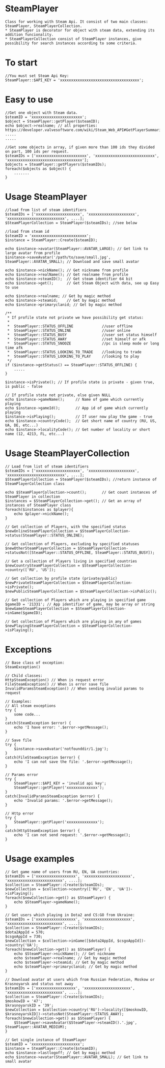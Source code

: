 # SteamPlayer
	Class for working with Steam Api. It consist of two main classes: SteamPlayer, SteamPlayerCollection.
	* SteamPlayer is decorator for object with steam data, extending its addition funcionality.
	* SteamPlayerCollection consist of SteamPlayer instances, give possibility for search instances according to some criteria.

# To start
	//You must set Steam Api Key:
	SteamPlayer::$API_KEY = 'xxxxxxxxxxxxxxxxxxxxxxxxxxxxxxxxxxxx';

# Easy to use
	//Get one object with Steam data.
	$steamID = 'xxxxxxxxxxxxxxxxxxxxxxx';
	$object = SteamPlayer::getPlayer($steamID);
	echo $object->realname; // all properties: https://developer.valvesoftware.com/wiki/Steam_Web_API#GetPlayerSummaries_.28v0002.29
	.....
	.....

	//Get some objects in array, if given more than 100 ids they divided on part, 100 ids per request. 
	$steamIDs = ['xxxxxxxxxxxxxxxxxxxxxxx', 'xxxxxxxxxxxxxxxxxxxxxxxxxxx', 'xxxxxxxxxxxxxxxxxxxxxxxxxxxxxxxxxx'];
	$objects = SteamPlayer::getPlayers($steamIDs);
	foreach($objects as $object) {
		.......
	}

# Usage SteamPlayer
	//load from list of steam identifiers
	$steamIDs = ['xxxxxxxxxxxxxxxxxxxx', 'xxxxxxxxxxxxxxxxxxxxx', 'xxxxxxxxxxxxxxxxxxxxxxxxxx', ....];
	$SteamPlayerCollection = SteamPlayer($steamIDs); //see below

	//load from steam id
	$steamID = 'xxxxxxxxxxxxxxxxxxxxxxxxx';
	$instance = SteamPlayer::Create($steamID);

	echo $instance->avatar(SteamPlayer::AVATAR_LARGE); // Get link to large avatar from profile
	$instance->saveAvatar('/path/to/save/small.jpg', SteamPlayer::AVATAR_SMALL); // Download and save small avatar

	echo $instance->nickName(); // Get nickname from profile
	echo $instance->realName(); // Get realname from profile
	echo $instance->steamID();	// Get steam identifier 64 bit
	echo $instance->get();		// Get Steam Object with data, see up Easy to use

	echo $instance->realname; // Get by magic method
	echo $instance->steamid;	// Get by magic method
	echo $instance->primaryclanid; // Get by magic method

	/**
	 * If profile state not private we have possibility get status:
	 *
	 *	SteamPlayer::STATUS_OFFLINE 			//user offline
	 *	SteamPlayer::STATUS_ONLINE 				//user online
	 * 	SteamPlayer::STATUS_BUSY 				//user set status himself
	 *	SteamPlayer::STATUS_AWAY 				//set himself or afk
	 *	SteamPlayer::STATUS_SNOOZE 				//pc is sleep mode or long time afk
	 *	SteamPlayer::STATUS_LOOKING_TO_TRADE 	//looking to trade
	 *	SteamPlayer::STATUS_LOOKING_TO_PLAY		//looking to play
	 */
	if ($instance->getStatus() == SteamPlayer::STATUS_OFFLINE) {
		.....
	}

	$instance->isPrivate(); // If profile state is private - given true, is public - false

	// If profile state not private, else given NULL
	echo $instance->gameName();		// Name of game which currently playing
	echo $instance->gameId();		// App id of game which currently playing
	$instance->isPlaying();			// If user now play the game - true
	echo $instance->countryCode();	// Get short name of country (RU, US, UA, DE, etc...)
	echo $instance->localityCode();	// Get number of locality or short name (12, 4213, FL, etc...)

# Usage SteamPlayerCollection
	// Load from list of steam identifiers
	$steamIDs = ['xxxxxxxxxxxxxxxxxxxx', 'xxxxxxxxxxxxxxxxxxxxx', 'xxxxxxxxxxxxxxxxxxxxxxxxxx', ....];
	$SteamPlayerCollection = SteamPlayer($steamIDs); //return instance of SteamPlayerCollection class

	echo $SteamPlayerCollection->count(); 		// Get count instances of SteamPlayer in collection
	$instances = $SteamPlayerCollection->get(); // Get an array of instances of SteamPlayer class
	foreach($instances as $player){
		echo $player->nickName();
	}

	// Get collection of Players, with the specified status
	$newOnlineSteamPlayerCollection = $SteamPlayerCollection->status(SteamPlayer::STATUS_ONLINE); 
	
	// Get collection of Players, excluding by specified statuses
	$newOtherSteamPlayerCollection = $SteamPlayerCollection->statusNot([SteamPlayer::STATUS_OFFLINE, SteamPlayer::STATUS_BUSY]);	
	
	// Get a collection of Players living in specified countries
	$newCountrySteamPlayerCollection = $SteamPlayerCollection->country(['RU', 'US']);

	// Get collection by profile state (private/public)
	$newPrivateSteamPlayerCollection = $SteamPlayerCollection->isPrivate();
	$newPublicSteamPlayerCollection = $SteamPlayerCollection->isPublic();

	// Get collection of Players which are playing in specified game
	$gameID = '21331'; // App identifier of game, may be array or string
	$newGameSteamPlayerCollection = $SteamPlayerCollection->inGame($gameID);

	// Get collection of Players which are playing in any of games
	$newPlayingSteamPlayerCollection = $SteamPlayerCollection->isPlaying();

# Exceptions
	// Base class of exception:
	SteamException()

	// Child classes:
	HttpSteamException() // When is request error
	FileSteamException() // When is error save file
	InvalidParamsSteamException() // When sending invalid params to request

	// Examples:
	// All steam exceptions
	try {
		some code...
	}
	catch(SteamException $error) {
		echo 'I have error: '.$error->getMessage();
	}

	// Save file
	try {
		$instance->saveAvatar('notfounddir/1.jpg');
	}
	catch(FileSteamException $error) {
		echo 'I can not save the file: '.$error->getMessage();
	}

	// Params error 
	try {
		SteamPlayer::$API_KEY = 'invalid api key';
		SteamPlayer::getPlayer('xxxxxxxxxxxxxx');
	}
	catch(InvalidParamsSteamException $error) {
		echo 'Invalid params: '.$error->getMessage();
	}

	// Http error 
	try {
		SteamPlayer::getPlayer('xxxxxxxxxxxxxx');
	}
	catch(HttpSteamException $error) {
		echo 'I can not send request: '.$error->getMessage();
	}

# Usage examples
	// Get game name of users from RU, EN, UA countries:
	$steamIDs = ['xxxxxxxxxxxxxxxxxx', 'xxxxxxxxxxxxxxxxxxxxx', 'xxxxxxxxxxxxxxxxxxxxxxxxx', ....];
	$collection = SteamPlayer::Create($steamIDs);
	$newCollection = $collection->country(['RU', 'EN', 'UA'])->isPlaying();
	foreach($newCollection->get() as $SteamPlayer) {
		echo $SteamPlayer->gameName();
	}
	
	// Get users which playing in Dota2 and CS:GO from Ukraine:
	$steamIDs = ['xxxxxxxxxxxxxxxxxx', 'xxxxxxxxxxxxxxxxxxxxx', 'xxxxxxxxxxxxxxxxxxxxxxxxx', ....];
	$collection = SteamPlayer::Create($steamIDs);
	$dota2AppId = 570;
	$csgoAppId = 730;
	$newCollection = $collection->inGame([$dota2AppId, $csgoAppId])->country('UA');
	foreach($newCollection->get() as $SteamPlayer) {
		echo $SteamPlayer->nickName(); // Get nickname
		echo $steamPlayer->realname; // Get by magic method
		echo $steamPlayer->steamid;	// Get by magic method
		echo $steamPlayer->primaryclanid; // Get by magic method
	}
	
	// Download avatar at users which from Russian Federation, Moskow or Krasnoyarsk and status not away
	$steamIDs = ['xxxxxxxxxxxxxxxxxx', 'xxxxxxxxxxxxxxxxxxxxx', 'xxxxxxxxxxxxxxxxxxxxxxxxx', ....];
	$collection = SteamPlayer::Create($steamIDs);
	$moskowID = '47';
	$krasnoyarskID = '39';
	$newCollection = $collection->country('RU')->locality([$moskowID, $krasnoyarskID])->statusNot(SteamPlayer::STATUS_AWAY);
	foreach($newCollection->get() as $SteamPlayer) {
		$SteamPlayer->saveAvatar($SteamPlayer->steamID().'.jpg', SteamPlayer::AVATAR_MEDIUM);
	}
	
	// Get single instance of SteamPlayer
	$steamID = 'xxxxxxxxxxxxxxxxxxxxxx';
	$instance = SteamPlayer::Create($steamID);
	echo $instance->lastlogoff; // Get by magic method
	echo $instance->avatar(SteamPlayer::AVATAR_SMALL); // Get link to small avatar
	